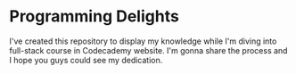 # Programming Delights
I've created this repository to display my knowledge while I'm diving into full-stack course in Codecademy website. I'm gonna share the process and I hope you guys could see my dedication.

